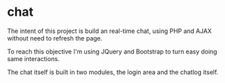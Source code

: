 # chat

The intent of this project is build an real-time chat, using PHP and AJAX without need to refresh the page.

To reach this objective I'm using JQuery and Bootstrap to turn easy doing same interactions.

The chat itself is built in two modules, the login area and the chatlog itself.
